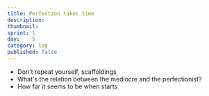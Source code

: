 ```yaml
---
title: Perfection takes time
description: 
thumbnail:
sprint: 1
day:	5
category: log
published: false
---
```


- Don't repeat yourself, scaffoldings
- What's the relation between the mediocre and the perfectionist?
- How far it seems to be when starts